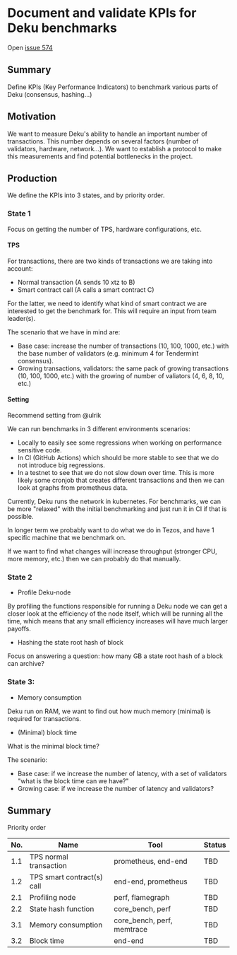 # Document and validate KPIs for Deku benchmarks

Open [issue 574](https://github.com/marigold-dev/deku/issues/574)

## Summary

Define KPIs (Key Performance Indicators) to benchmark various parts of Deku (consensus, hashing...)

## Motivation

We want to measure Deku's ability to handle an important number of transactions. This number depends on several factors (number of validators, hardware, network...). We want to establish a protocol to make this measurements and find potential bottlenecks in the project.

## Production

We define the KPIs into 3 states, and by priority order.

### State 1

Focus on getting the number of TPS, hardware configurations, etc.

#### TPS 
For transactions, there are two kinds of transactions we are taking into account:
- Normal transaction (A sends 10 xtz to B)
- Smart contract call (A calls a smart contract C)

For the latter, we need to identify what kind of smart contract we are interested to get the benchmark for. This will require an input from team leader(s).

The scenario that we have in mind are:
- Base case: increase the number of transactions (10, 100, 1000, etc.) with the base number of validators (e.g. minimum 4 for Tendermint consensus).
- Growing transactions, validators: the same pack of growing transactions (10, 100, 1000, etc.) with the growing of number of valiators (4, 6, 8, 10, etc.)

#### Setting

Recommend setting from @ulrik

We can run benchmarks in 3 different environments scenarios:
- Locally to easily see some regressions when working on performance sensitive code.
- In CI (GitHub Actions) which should be more stable to see that we do not introduce big regressions.
- In a testnet to see that we do not slow down over time. This is more likely some cronjob that creates different transactions and then we can look at graphs from prometheus data.

Currently, Deku runs the network in kubernetes. For benchmarks, we can be more "relaxed" with the initial benchmarking and just run it in CI if that is possible.

In longer term we probably want to do what we do in Tezos, and have 1 specific machine that we benchmark on.

If we want to find what changes will increase throughput (stronger CPU, more memory, etc.) then we can probably do that manually.


### State 2
- Profile Deku-node
 
By profiling the functions responsible for running a Deku node we can get a closer look at the efficiency of the node itself, which will be running all the time, which means that any small efficiency increases will have much larger payoffs.

- Hashing the state root hash of block

Focus on answering a question: how many GB a state root hash of a block can archive?

### State 3:
- Memory consumption
 
Deku run on RAM, we want to find out how much memory (minimal) is required for transactions.

- (Minimal) block time

What is the minimal block time?

The scenario:

- Base case: if we increase the number of latency, with a set of validators "what is the block time can we have?" 
- Growing case: if we increase the number of latency and validators?

## Summary

Priority order

| No. | Name               | Tool     | Status   |
| ----| ------------------ | -------- | -------- |
| 1.1   | TPS normal transaction | prometheus, end-end | TBD  | 
| 1.2   | TPS smart contract(s) call|   end-end, prometheus| TBD      |
| 2.1   | Profiling node | perf, flamegraph  | TBD      |
| 2.2  | State hash function | core_bench, perf  | TBD      |
| 3.1   | Memory consumption | core_bench, perf, memtrace  | TBD      |
| 3.2  | Block time | end-end  | TBD      |
